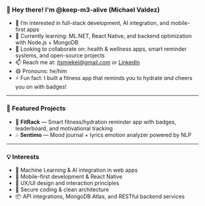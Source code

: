 ### 👋 Hey there! I'm @keep-m3-alive (Michael Valdez)

- 👀 I’m interested in full-stack development, AI integration, and mobile-first apps  
- 🌱 Currently learning: ML.NET, React Native, and backend optimization with Node.js + MongoDB  
- 🤝 Looking to collaborate on: health & wellness apps, smart reminder systems, and open-source projects  
- 📫 Reach me at: itsmiekel@gmail.com or [LinkedIn](https://www.linkedin.com/in/itsmeiekel)  
- 😄 Pronouns: he/him  
- ⚡ Fun fact: I built a fitness app that reminds you to hydrate *and* cheers you on with badges!

---

### 🚀 Featured Projects

- 🌊 **FitRack** — Smart fitness/hydration reminder app with badges, leaderboard, and motivational tracking  
- 🎶 **Sentimo** — Mood journal + lyrics emotion analyzer powered by NLP

  
---

### 💡 Interests

- 🧠 Machine Learning & AI integration in web apps  
- 📱 Mobile-first development & React Native  
- 🎨 UX/UI design and interaction principles  
- 🔐 Secure coding & clean architecture  
- 📦 API integrations, MongoDB Atlas, and RESTful backend services  

<!---
keep-m3-alive/keep-m3-alive is a ✨ special ✨ repository because its `README.md` (this file) appears on your GitHub profile.
You can click the Preview link to take a look at your changes.
--->

